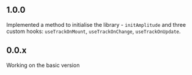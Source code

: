 ## 1.0.0

Implemented a method to initialise the library - `initAmplitude` and three custom hooks: `useTrackOnMount`, `useTrackOnChange`, `useTrackOnUpdate`.

## 0.0.x

Working on the basic version
